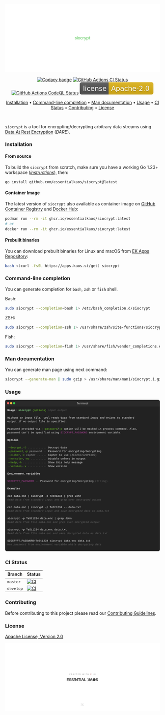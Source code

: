 <p align="center"><a href="#readme"><img src=".github/images/card.svg"/></a></p>

<p align="center">
  <a href="https://kaos.sh/y/siocrypt"><img src="https://kaos.sh/y/31ef70b4136e4b48aab5d4b934e11eac.svg" alt="Codacy badge" /></a>
  <a href="https://kaos.sh/w/siocrypt/ci"><img src="https://kaos.sh/w/siocrypt/ci-push.svg" alt="GitHub Actions CI Status" /></a>
  <a href="https://kaos.sh/w/siocrypt/codeql"><img src="https://kaos.sh/w/siocrypt/codeql.svg" alt="GitHub Actions CodeQL Status" /></a>
  <a href="#license"><img src=".github/images/license.svg"/></a>
</p>

<p align="center"><a href="#installation">Installation</a> • <a href="#command-line-completion">Command-line completion</a> • <a href="#man-documentation">Man documentation</a> • <a href="#usage">Usage</a> • <a href="#ci-status">CI Status</a> • <a href="#contributing">Contributing</a> • <a href="#license">License</a></p>

<br/>

`siocrypt` is a tool for encrypting/decrypting arbitrary data streams using [Data At Rest Encryption](https://github.com/essentialkaos/sio/blob/master/DARE.md) (_DARE_).

### Installation

#### From source

To build the `siocrypt` from scratch, make sure you have a working Go 1.23+ workspace (_[instructions](https://go.dev/doc/install)_), then:

```
go install github.com/essentialkaos/siocrypt@latest
```

#### Container Image

The latest version of `siocrypt` also available as container image on [GitHub Container Registry](https://kaos.sh/p/siocrypt) and [Docker Hub](https://kaos.sh/d/siocrypt):

```bash
podman run --rm -it ghcr.io/essentialkaos/siocrypt:latest
# or
docker run --rm -it ghcr.io/essentialkaos/siocrypt:latest
```

#### Prebuilt binaries

You can download prebuilt binaries for Linux and macOS from [EK Apps Repository](https://apps.kaos.st/siocrypt/latest):

```bash
bash <(curl -fsSL https://apps.kaos.st/get) siocrypt
```

### Command-line completion

You can generate completion for `bash`, `zsh` or `fish` shell.

Bash:
```bash
sudo siocrypt --completion=bash 1> /etc/bash_completion.d/siocrypt
```

ZSH:
```bash
sudo siocrypt --completion=zsh 1> /usr/share/zsh/site-functions/siocrypt
```

Fish:
```bash
sudo siocrypt --completion=fish 1> /usr/share/fish/vendor_completions.d/siocrypt.fish
```

### Man documentation

You can generate man page using next command:

```bash
siocrypt --generate-man | sudo gzip > /usr/share/man/man1/siocrypt.1.gz
```

### Usage

<img src=".github/images/usage.svg"/>

### CI Status

| Branch | Status |
|--------|----------|
| `master` | [![CI](https://kaos.sh/w/siocrypt/ci-push.svg?branch=master)](https://kaos.sh/w/siocrypt/ci-push?query=branch:master) |
| `develop` | [![CI](https://kaos.sh/w/siocrypt/ci-push.svg?branch=develop)](https://kaos.sh/w/siocrypt/ci-push?query=branch:develop) |

### Contributing

Before contributing to this project please read our [Contributing Guidelines](https://github.com/essentialkaos/.github/blob/master/CONTRIBUTING.md).

### License

[Apache License, Version 2.0](http://www.apache.org/licenses/LICENSE-2.0)

<p align="center"><a href="https://kaos.dev"><img src="https://raw.githubusercontent.com/essentialkaos/.github/refs/heads/master/images/ekgh.svg"/></a></p>

